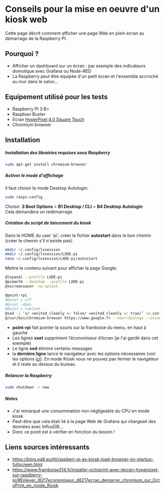 # Conseils pour la mise en oeuvre d'un kiosk web

Cette page décrit comment afficher une page Web en plein écran au démarrage de la Raspberry PI.  

## Pourquoi ?
- Afficher un dashboard sur un écran : par exemple des indicateurs domotique avec Grafana ou Node-RED  
- La Raspberry peut être équipée d'un petit écran et l'ensemble accroché au mur dans le salon...  

## Equipement utilisé pour les tests
- Raspberry PI 3 B+
- Raspbian Buster
- Ecran [HyperPixel 4.0 Square Touch](https://shop.pimoroni.com/products/hyperpixel-4-square?variant=30138251444307)
- Chromium browser  

## Installation
##### Installation des librairies requises sous Raspberry
```bash
sudo apt-get install chromium-browser
```
##### Activer le mode d'affichage
Il faut choisir le mode Desktop Autologin:
```bash
sudo raspi-config
```
Choisir: **3 Boot Options** > **B1 Desktop / CLI** > **B4 Desktop Autologin**  
Cela demandera un redémarrage  

##### Création du script de lancement du kiosk
Dans le HOME du user 'pi', créer le fichier **autostart** dans le bon chemin (créer le chemin s'il n'existe pas).
```bash
mkdir ~/.config/lxsession
mkdir ~/.config/lxsession/LXDE-pi
nano ~/.config/lxsession/LXDE-pi/autostart
```
Mettre le contenu suivant pour afficher la page Google:
```bash
@lxpanel --profile LXDE-pi
@pcmanfm --desktop --profile LXDE-pi
@xscreensaver -no-splash

@point-rpi
#@xset s off
#@xset -dpms
#@xset s noblank
@sed -i ‘s/ »exited_cleanly »: false/ »exited_cleanly »: true/’ ~/.config/chromium/Default/Preferences
@/usr/bin/chromium-browser https://www.google.fr --noerrdialogs --incognito --s$
```
* **point-rpi** fait pointer la souris sur la framboise du menu, en haut à gauche
* Les lignes **xset** suppriment l’économiseur d’écran (je l'ai gardé dans cet exemple)
* Le ligne **sed** élimine certains messages
* la **dernière ligne** lance le navigateur avec les options nécessaires (voir les options [ici](https://peter.sh/experiments/chromium-command-line-switches/)). En mode Kiosk vous ne pouvez pas fermer le navigateur et il reste au dessus du bureau.  

##### Relancer la Raspberry
```bash
sudo shutdown -r now
```

##### Notes
* J'ai remarqué une consommation non négligeable du CPU en mode kiosk    
* Peut-être que cela était lié à la page Web de Grafana qui chargeait des données avec InfluxDB...  
* Donc ce point est à vérifier en fonction du besoin !  

Liens sources intéressants
--------------------------
- https://blog.eq8.eu/til/raspberi-pi-as-kiosk-load-browser-on-startup-fullscreen.html
- https://www.framboise314.fr/installer-octoprint-avec-lecran-hyperpixel-sur-raspberry-pi/#Enlever_l8217economiseur_d8217ecran_demarrer_chromium_sur_OctoPrint_en_mode_Kiosk
